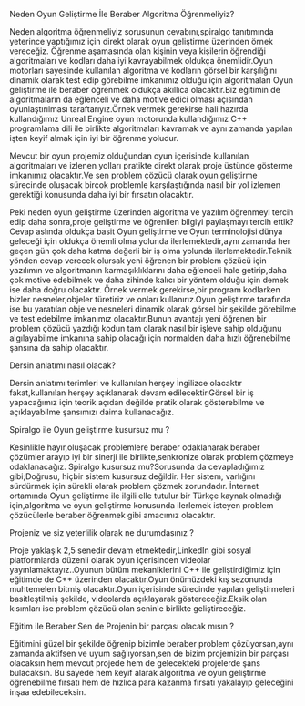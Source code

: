 Neden Oyun Geliştirme İle Beraber Algoritma Öğrenmeliyiz?

Neden algoritma öğrenmeliyiz sorusunun cevabını,spiralgo tanıtımında
yeterince yaptığımız için direkt olarak oyun geliştirme üzerinden örnek
vereceğiz. Öğrenme aşamasında olan kişinin veya kişilerin öğrendiği
algoritmaları ve kodları daha iyi kavrayabilmek oldukça önemlidir.Oyun
motorları sayesinde kullanılan algoritma ve kodların görsel bir
karşılığını dinamik olarak test edip görebilme imkanımız olduğu için
algoritmaları Oyun geliştirme ile beraber öğrenmek oldukça akıllıca
olacaktır.Biz eğitimin de algoritmaların da eğlenceli ve daha motive
edici olması açısından oyunlaştırılması taraftarıyız.Örnek vermek
gerekirse hali hazırda kullandığımız Unreal Engine oyun motorunda
kullandığımız C++ programlama dili ile birlikte algoritmaları kavramak
ve aynı zamanda yapılan işten keyif almak için iyi bir öğrenme yoludur.

Mevcut bir oyun projemiz olduğundan oyun içerisinde kullanılan
algoritmaları ve izlenen yolları pratikte direkt olarak proje üstünde
gösterme imkanımız olacaktır.Ve sen problem çözücü olarak oyun
geliştirme sürecinde oluşacak birçok problemle karşılaştığında nasıl
bir yol izlemen gerektiği konusunda daha iyi bir fırsatın olacaktır.

Peki neden oyun geliştirme üzerinden algoritma ve yazılım öğrenmeyi
tercih edip daha sonra,proje geliştirme ve öğrenilen bilgiyi paylaşmayı
tercih ettik?Cevap aslında oldukça basit Oyun geliştirme ve Oyun
terminolojisi dünya geleceği için oldukça önemli olma yolunda
ilerlemektedir,aynı zamanda her geçen gün çok daha katma değerli bir iş
olma yolunda ilerlemektedir.Teknik yönden cevap verecek olursak yeni
öğrenen bir problem çözücü için yazılımın ve algoritmanın
karmaşıklıklarını daha eğlenceli hale getirip,daha çok motive edebilmek
ve daha zihinde kalıcı bir yöntem olduğu için demek ise daha doğru
olacaktır. Örnek vermek gerekirse,bir program kodlarken bizler
nesneler,objeler türetiriz ve onları kullanırız.Oyun geliştirme
tarafında ise bu yaratılan obje ve nesneleri dinamik olarak görsel bir
şekilde görebilme ve test edebilme imkanımız olacaktır.Bunun avantajı
yeni öğrenen bir problem çözücü yazdığı kodun tam olarak nasıl bir
işleve sahip olduğunu algılayabilme imkanına sahip olacağı için
normalden daha hızlı öğrenebilme şansına da sahip olacaktır.

Dersin anlatımı nasıl olacak?

Dersin anlatımı terimleri ve kullanılan herşey İngilizce olacaktır
fakat,kullanılan herşey açıklanarak devam edilecektir.Görsel bir iş
yapacağımız için teorik açıdan değilde pratik olarak gösterebilme ve
açıklayabilme şansımızı daima kullanacağız.

Spiralgo ile Oyun geliştirme kusursuz mu ?

Kesinlikle hayır,oluşacak problemlere beraber odaklanarak beraber
çözümler arayıp iyi bir sinerji ile birlikte,senkronize olarak problem
çözmeye odaklanacağız. Spiralgo kusursuz mu?Sorusunda da cevapladığımız
gibi;Doğrusu, hiçbir sistem kusursuz değildir. Her sistem, varlığını
sürdürmek için sürekli olarak problem çözmek zorundadır. İnternet
ortamında Oyun geliştirme ile ilgili elle tutulur bir Türkçe kaynak
olmadığı için,algoritma ve oyun geliştirme konusunda ilerlemek isteyen
problem çözücülerle beraber öğrenmek gibi amacımız olacaktır.

Projeniz ve siz yeterlilik olarak ne durumdasınız ?

Proje yaklaşık 2,5 senedir devam etmektedir,LinkedIn gibi sosyal
platformlarda düzenli olarak oyun içerisinden videolar
yayınlamaktayız..Oyunun bütüm mekaniklerini C++ ile geliştirdiğimiz için
eğitimde de C++ üzerinden olacaktır.Oyun önümüzdeki kış sezonunda
muhtemelen bitmiş olacaktır.Oyun içerisinde sürecinde yapılan
geliştirmeleri basitleştilmiş şekilde, videolarda açıklayarak
göstereceğiz.Eksik olan kısımları ise problem çözücü olan seninle
birlikte geliştireceğiz.

Eğitim ile Beraber Sen de Projenin bir parçası olacak mısın ?

Eğitimini güzel bir şekilde öğrenip bizimle beraber problem çözüyorsan,aynı zamanda
aktifsen ve uyum sağlıyorsan,sen de bizim projemizin bir parçası olacaksın hem
mevcut projede hem de gelecekteki projelerde şans bulacaksın. Bu sayede
hem keyif alarak algoritma ve oyun geliştirme öğrenebilme fırsatı 
hem de hızlıca para kazanma fırsatı yakalayıp geleceğini inşaa edebileceksin.


